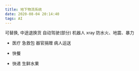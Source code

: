 ```yaml
---
title: 地下物流系统
date: 2020-08-04 20:14:40
tags: AI
---
```


可替换, 中途退换货
自动驾驶(部分)
机器人
xray
防水火、地震、暴力

- 医疗
急救包
器官捐赠
病人运送
- 快餐
  

- 快递
  生鲜水果

